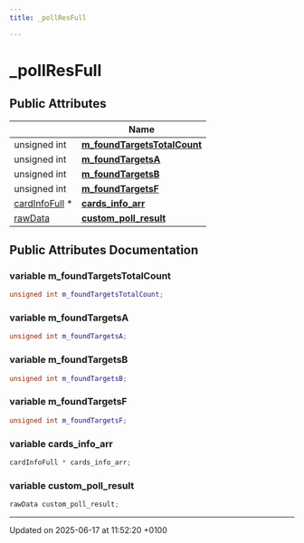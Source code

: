 ```yaml
---
title: _pollResFull

---
```


# _pollResFull





## Public Attributes

|                | Name           |
| -------------- | -------------- |
| unsigned int | **[m_foundTargetsTotalCount](struct__poll_res_full.md#variable-m-foundtargetstotalcount)**  |
| unsigned int | **[m_foundTargetsA](struct__poll_res_full.md#variable-m-foundtargetsa)**  |
| unsigned int | **[m_foundTargetsB](struct__poll_res_full.md#variable-m-foundtargetsb)**  |
| unsigned int | **[m_foundTargetsF](struct__poll_res_full.md#variable-m-foundtargetsf)**  |
| [cardInfoFull](titusstubs_8cpp.md#typedef-cardinfofull) * | **[cards_info_arr](struct__poll_res_full.md#variable-cards-info-arr)**  |
| [rawData](structraw_data.md) | **[custom_poll_result](struct__poll_res_full.md#variable-custom-poll-result)**  |

## Public Attributes Documentation

### variable m_foundTargetsTotalCount

```cpp
unsigned int m_foundTargetsTotalCount;
```


### variable m_foundTargetsA

```cpp
unsigned int m_foundTargetsA;
```


### variable m_foundTargetsB

```cpp
unsigned int m_foundTargetsB;
```


### variable m_foundTargetsF

```cpp
unsigned int m_foundTargetsF;
```


### variable cards_info_arr

```cpp
cardInfoFull * cards_info_arr;
```


### variable custom_poll_result

```cpp
rawData custom_poll_result;
```


-------------------------------

Updated on 2025-06-17 at 11:52:20 +0100